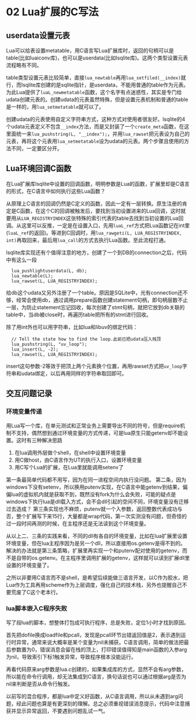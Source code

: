 # 02 Lua扩展的C写法

## userdata设置元表

Lua可以给表设置metatable，用C语言写Lua扩展库时，返回的句柄可以是table(比如luaiconv库)，也可以是userdata(比如lsqlite库)。这两个类型设置元表流程略有不同。

table类型设置元表比较简单，直接`lua_newtable`再用`lua_setfiled(__index)`就行，而lsqlite库创建的是sqlite指针，是userdata，不能用普通的table作为元表。为此Lua提供了`luaL_newmetatable`函数，这个名字有点迷惑性，其实是专门给udata创建元表的。创建udata的元表虽然特殊，但是设置元表机制和普通的table是一样的，用`lua_setmetatable`就可以了。

创建udata的元表使用自定义字符串方式，这种方式对使用者很友好。lsqlite的4个udata元表定义不包含`__index`方法，而是又封装了一个`create_meta`函数，在这里面统一来`lua_pushstring(L, "__index");`，并用`lua_rawset`把元表设为自己的元表，再将这个元表用`lua_setmetatable`设为udata的元表。两个步骤且使用的方法不同，一定要区分开。

## Lua环境回调C函数

在Lua扩展库lsqlite中设置的回调函数，明明参数是Lua的函数，扩展里却是C语言的形式，在C语言中如何执行这些Lua函数？

从原理上C语言的回调仍然是C定义的函数，因此一定有一层转换。原生注册的肯定是C函数，在这个C的回调被触发后，要找到当初设置进来的Lua回调，这时就要用从`LUA_REGISTRYINDEX`这张特殊的索引代表的table去找到当初设置的Lua回调。从这里可以反推，一定是在设置入口，先用`luaL_ref`方式把Lua函数记在int里(`luaL_ref`的返回)。等进到C回调时，用`lua_rawgeti(L, LUA_REGISTRYINDEX, int)`再取回来，最后用`lua_call`的方式去执行Lua函数。至此流程打通。

lsqlite库实现还有个值得注意的地方，创建了一个到DB的connection之后，代码中有这么一段

```
  lua_pushlightuserdata(L, db);
  lua_newtable(L);
  lua_rawset(L, LUA_REGISTRYINDEX);
```

给db这个udata又另外注册了一个table。原因是SQLite中，光有connection还不够，经常会使用db，通过调用prepare函数创建statement句柄，即句柄层数不止一层，为防止statement忘记回收，每次创建了stmt句柄，就把它放到db关联的table中，当db被close时，再遍历table把所有的stmt进行回收。

除了用int外也可以用字符串，比如lua和libuv的绑定代码：

```
  // Tell the state how to find the loop.此前已把udata压入栈顶
  lua_pushstring(L, "uv_loop");
  lua_insert(L, -2);
  lua_rawset(L, LUA_REGISTRYINDEX);
```

insert这句参数-2等效于把顶上两个元素换个位置，再用rawset方式把`uv_loop`字符串和udata绑定，以后再用同样的字符串取回即可。

## 交互问题记录

### 环境变量传递

用Lua写一个库，在单元测试和正常业务上需要导出不同的符号，但是require机制不支持，偶然想到通过环境变量的方式传递，可是lua原生只能getenv却不能设置。这时有三种解决思路

1. 在lua调用外层做个shell，在shell中设置环境变量
2. 用C做host，由C语言作为UT的执行入口，设置环境变量
3. 用C写个Lua的扩展，在Lua里就能调用setenv了

第一条最简单代码都不用写，因为在同一进程空间内执行没问题。
第二条，因为windows下没有setenv，所以换用putenv实现，在C语言中能getenv到结果，偏偏lua的虚拟机内就是获取不到，既然没有fork为什么会失败，可能的疑点是windows下执行lua是dll载入方式，会不会dll引起的空间不同，环境变量没有迁移过去造成？
第三条实现也不麻烦，putenv就一个入参数，返回整数代表成功与否，整个扩展写下来15行，大量都是wrap代码，第一次实测没有问题，但奇怪的过一段时间再测的时候，在主程序还是无法读到这个环境变量。

从以上二、三条的实践来看，不同的dll有各自的环境变量，比如在lua扩展里设置环境变量，但在lua主程序因为是另一个dll，所以直接用os.getenv是得不到的。解决的办法就是第三条策略，扩展里再实现一个和putenv配对使用的getenv，而不是自带的os.getenv。在主程序里调用扩展的getenv，这样就可以读到扩展dll里设置的环境变量了。

之所以非要用C语言而不是shell，是希望后续能做三语言开发，以C作为胶水，把Lua作为工具再用scheme作为上层调度，强化自己的技术栈，另外也提醒自己不要荒废了C这个老本行。

### lua脚本嵌入C程序失败

写了段lua的脚本，想整体打包成可执行程序，总是失败，定位1小时才找到原因。

首先把dofile换成loadfile和pcall，发现是pcall环节出错返回值是2，表示遇到运行时异常，通常来说大概率是某个变量为nil未捕获。C语言调用，简单的做法把最后参数置为0，错误消息会留在栈的顶上，打印错误值得知是main函数的入参arg为nil，导致索引下标1触发异常，导致程序根本没能运行。

再看代码原来arg参数是lua.c创建的，如果集成库的方式，显然不会有arg参数，所以能在命令行调用，却无法集成到C语言，换句话说也可以通过根据arg是否为nil来判断是否从命令行触发。

以前写的混合程序，都是lua中定义好函数，从C语言调用，所以从未遇到arg问题，经此问题也算是有更深刻的理解。总之必须重视错误消息提示，代码中注意捕获并显示异常返回，不要遇到问题乱试一气。
